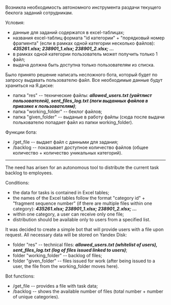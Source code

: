 Возникла необходимость автономного инструмента раздачи текущего беклога заданий сотрудникам. 

Условия:

- данные для заданий содержатся в excel-таблицах;
- названия excel-таблиц формата "id категории" + "порядковый номер фрагмента" (если в рамках одной категории несколько файлов): ***435261.xlsx; 238901_1.xlsx; 238901_2.xlsx; ...***
- в рамках одной категории пользователь может получить только 1 файл;
- выдача должна быть доступна только пользователям из списка.

Было принято решение написать несложного бота, который будет по запросу выдавать пользователю файл. Все необходимые данные будут храниться на Я.диске: 

- папка "res" -- технические файлы: ***allowed_users.txt (уайтлист пользователей), sent_files_log.txt (логи выданных файлов в привзяке к пользователям)***;
- папка "working_folder" -- беклог файлов;
- папка "given_folder" -- выданые в работу файлы (сюда после выдачи польхователю попадает файл из папки working_folder).

Функции бота: 
- /get_file -- выдает файл с данными для задания;
- /backlog -- показывает доступное количество файлов (общее количество + количество уникальных категорий).

----------------------------
The need has arisen for an autonomous tool to distribute the current task backlog to employees.

Conditions:

- the data for tasks is contained in Excel tables;
- the names of the Excel tables follow the format "category id" + "fragment sequence number" (if there are multiple files within one category): ***435261.xlsx; 238901_1.xlsx; 238901_2.xlsx; ...***
- within one category, a user can receive only one file;
- distribution should be available only to users from a specified list.

It was decided to create a simple bot that will provide users with a file upon request. All necessary data will be stored on Yandex Disk:

- folder "res" -- technical files: ***allowed_users.txt (whitelist of users), sent_files_log.txt (log of files issued linked to users)***;
- folder "working_folder" -- backlog of files;
- folder "given_folder" -- files issued for work (after being issued to a user, the file from the working_folder moves here).

Bot functions:

- /get_file -- provides a file with task data;
- /backlog -- shows the available number of files (total number + number of unique categories).
